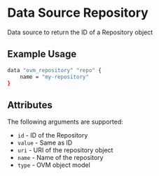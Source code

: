 # Data Source Repository

Data source to return the ID of a Repository object

## Example Usage
```sh
data "ovm_repository" "repo" {
    name = "my-repository"
}
```

## Attributes

The following arguments are supported:

+ `id` - ID of the Repository
+ `value` - Same as ID
+ `uri` - URI of the repository object
+ `name` - Name of the repository
+ `type` - OVM object model